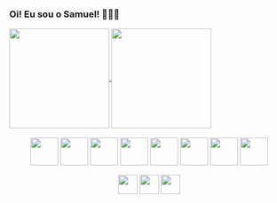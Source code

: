 ### Oi! Eu sou o Samuel! 👨🏽‍💻
<a href="https://github.com/anuraghazra/github-readme-stats">
  <img align="center" height="180em" src="https://github-readme-stats.vercel.app/api?username=samversiane&theme=tokyonight&show_icons=true" />
  <img align="center" height="180em" src="https://github-readme-stats.vercel.app/api/top-langs/?username=samversiane&theme=tokyonight&layout=compact" />
</a>

<div style="display: inline_block" align="center"><br>
  <img align="center" height="50" width="50" src="https://cdn.jsdelivr.net/gh/devicons/devicon/icons/javascript/javascript-original.svg" />
  <img align="center" height="50" width="50" src="https://cdn.jsdelivr.net/gh/devicons/devicon/icons/html5/html5-original-wordmark.svg" />
  <img align="center" height="50" width="50" src="https://cdn.jsdelivr.net/gh/devicons/devicon/icons/css3/css3-original-wordmark.svg" />
  <img align="center" height="50" width="50" src="https://cdn.jsdelivr.net/gh/devicons/devicon/icons/java/java-original-wordmark.svg" />
  <img align="center" height="50" width="50" src="https://cdn.jsdelivr.net/gh/devicons/devicon/icons/spring/spring-original-wordmark.svg" />
  <img align="center" height="50" width="50" src="https://cdn.jsdelivr.net/gh/devicons/devicon/icons/postgresql/postgresql-original-wordmark.svg" />
  <img align="center" height="50" width="50" src="https://cdn.jsdelivr.net/gh/devicons/devicon/icons/linux/linux-original.svg" />
  <img align="center" height="50" width="50" src="https://cdn.jsdelivr.net/gh/devicons/devicon/icons/windows8/windows8-original.svg" />
</div>

<div style="display: inline_block" align="center"><br>
  <a href="mailto:samuellversiane@gmail.com"><img align="center" height="35" src="https://img.shields.io/badge/Gmail-D14836?style=for-the-badge&logo=gmail&logoColor=white" /></a>
  <a href="https://t.me/samversiane"><img align="center" height="35" src="https://img.shields.io/badge/Telegram-2CA5E0?style=for-the-badge&logo=telegram&logoColor=white" /></a>
  <a href="linkedin.com/in/samuel-versiane-silva-6b023b177"><img align="center" height="35" src="https://img.shields.io/badge/LinkedIn-0077B5?style=for-the-badge&logo=linkedin&logoColor=white" /></a>
</div>



